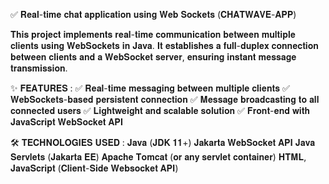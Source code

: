 ✅ 𝐑𝐞𝐚𝐥-𝐭𝐢𝐦𝐞 𝐜𝐡𝐚𝐭 𝐚𝐩𝐩𝐥𝐢𝐜𝐚𝐭𝐢𝐨𝐧 𝐮𝐬𝐢𝐧𝐠 𝐖𝐞𝐛 𝐒𝐨𝐜𝐤𝐞𝐭𝐬 (𝐂𝐇𝐀𝐓𝐖𝐀𝐕𝐄-𝐀𝐏𝐏)

𝐓𝐡𝐢𝐬 𝐩𝐫𝐨𝐣𝐞𝐜𝐭 𝐢𝐦𝐩𝐥𝐞𝐦𝐞𝐧𝐭𝐬 𝐫𝐞𝐚𝐥-𝐭𝐢𝐦𝐞 𝐜𝐨𝐦𝐦𝐮𝐧𝐢𝐜𝐚𝐭𝐢𝐨𝐧 𝐛𝐞𝐭𝐰𝐞𝐞𝐧 𝐦𝐮𝐥𝐭𝐢𝐩𝐥𝐞 𝐜𝐥𝐢𝐞𝐧𝐭𝐬 𝐮𝐬𝐢𝐧𝐠 𝐖𝐞𝐛𝐒𝐨𝐜𝐤𝐞𝐭𝐬 𝐢𝐧 𝐉𝐚𝐯𝐚. 
𝐈𝐭 𝐞𝐬𝐭𝐚𝐛𝐥𝐢𝐬𝐡𝐞𝐬 𝐚 𝐟𝐮𝐥𝐥-𝐝𝐮𝐩𝐥𝐞𝐱 𝐜𝐨𝐧𝐧𝐞𝐜𝐭𝐢𝐨𝐧 𝐛𝐞𝐭𝐰𝐞𝐞𝐧 𝐜𝐥𝐢𝐞𝐧𝐭𝐬 𝐚𝐧𝐝 𝐚 𝐖𝐞𝐛𝐒𝐨𝐜𝐤𝐞𝐭 𝐬𝐞𝐫𝐯𝐞𝐫, 𝐞𝐧𝐬𝐮𝐫𝐢𝐧𝐠 𝐢𝐧𝐬𝐭𝐚𝐧𝐭 𝐦𝐞𝐬𝐬𝐚𝐠𝐞 𝐭𝐫𝐚𝐧𝐬𝐦𝐢𝐬𝐬𝐢𝐨𝐧.

✨ 𝐅𝐄𝐀𝐓𝐔𝐑𝐄𝐒 :
✅ 𝐑𝐞𝐚𝐥-𝐭𝐢𝐦𝐞 𝐦𝐞𝐬𝐬𝐚𝐠𝐢𝐧𝐠 𝐛𝐞𝐭𝐰𝐞𝐞𝐧 𝐦𝐮𝐥𝐭𝐢𝐩𝐥𝐞 𝐜𝐥𝐢𝐞𝐧𝐭𝐬
✅ 𝐖𝐞𝐛𝐒𝐨𝐜𝐤𝐞𝐭𝐬-𝐛𝐚𝐬𝐞𝐝 𝐩𝐞𝐫𝐬𝐢𝐬𝐭𝐞𝐧𝐭 𝐜𝐨𝐧𝐧𝐞𝐜𝐭𝐢𝐨𝐧
✅ 𝐌𝐞𝐬𝐬𝐚𝐠𝐞 𝐛𝐫𝐨𝐚𝐝𝐜𝐚𝐬𝐭𝐢𝐧𝐠 𝐭𝐨 𝐚𝐥𝐥 𝐜𝐨𝐧𝐧𝐞𝐜𝐭𝐞𝐝 𝐮𝐬𝐞𝐫𝐬
✅ 𝐋𝐢𝐠𝐡𝐭𝐰𝐞𝐢𝐠𝐡𝐭 𝐚𝐧𝐝 𝐬𝐜𝐚𝐥𝐚𝐛𝐥𝐞 𝐬𝐨𝐥𝐮𝐭𝐢𝐨𝐧
✅ 𝐅𝐫𝐨𝐧𝐭-𝐞𝐧𝐝 𝐰𝐢𝐭𝐡 𝐉𝐚𝐯𝐚𝐒𝐜𝐫𝐢𝐩𝐭 𝐖𝐞𝐛𝐒𝐨𝐜𝐤𝐞𝐭 𝐀𝐏𝐈

🛠️ 𝐓𝐄𝐂𝐇𝐍𝐎𝐋𝐎𝐆𝐈𝐄𝐒 𝐔𝐒𝐄𝐃 :
𝐉𝐚𝐯𝐚 (𝐉𝐃𝐊 𝟏𝟏+)
𝐉𝐚𝐤𝐚𝐫𝐭𝐚 𝐖𝐞𝐛𝐒𝐨𝐜𝐤𝐞𝐭 𝐀𝐏𝐈
𝐉𝐚𝐯𝐚 𝐒𝐞𝐫𝐯𝐥𝐞𝐭𝐬 (𝐉𝐚𝐤𝐚𝐫𝐭𝐚 𝐄𝐄)
𝐀𝐩𝐚𝐜𝐡𝐞 𝐓𝐨𝐦𝐜𝐚𝐭 (𝐨𝐫 𝐚𝐧𝐲 𝐬𝐞𝐫𝐯𝐥𝐞𝐭 𝐜𝐨𝐧𝐭𝐚𝐢𝐧𝐞𝐫)
𝐇𝐓𝐌𝐋, 𝐉𝐚𝐯𝐚𝐒𝐜𝐫𝐢𝐩𝐭 (𝐂𝐥𝐢𝐞𝐧𝐭-𝐒𝐢𝐝𝐞 𝐖𝐞𝐛𝐬𝐨𝐜𝐤𝐞𝐭 𝐀𝐏𝐈)
